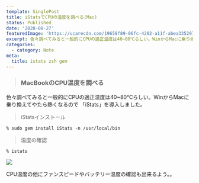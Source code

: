 ```yaml
---
template: SinglePost
title: iStatsでCPUの温度を調べる(Mac)
status: Published
date: '2020-08-27'
featuredImage: 'https://ucarecdn.com/19658f89-06fc-4202-a11f-abea335297f1/-/preview/'
excerpt: 色々調べてみると一般的にCPUの適正温度は40~80℃らしい。WinからMacに乗り換えてやたら熱くなるので 「iStats」を導入しました。
categories:
  - category: Note
meta:
  title: istats zsh gem
---
```

> ### MacBookのCPU温度を調べる

色々調べてみると一般的にCPUの適正温度は40~80℃らしい。WinからMacに乗り換えてやたら熱くなるので 「iStats」を導入しました。

> iStatsインストール

`% sudo gem install iStats -n /usr/local/bin`

> 温度の確認

`% istats`

![](https://ucarecdn.com/588c5545-fd9f-41d0-9a05-17b4e0e9a4bf/)

CPU温度の他にファンスピードやバッテリー温度の確認も出来るよう。。
